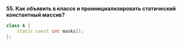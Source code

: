 **55. Как объявить в классе и проинициализировать статический константный массив?**  
```c++
class A {
    static const int masks[];
};
```
